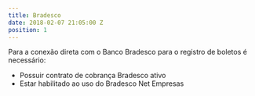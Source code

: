 ```yaml
---
title: Bradesco
date: 2018-02-07 21:05:00 Z
position: 1
---
```


Para a conexão direta com o Banco Bradesco para o registro de boletos é necessário:
* Possuir contrato de cobrança Bradesco ativo
* Estar habilitado ao uso do Bradesco Net Empresas